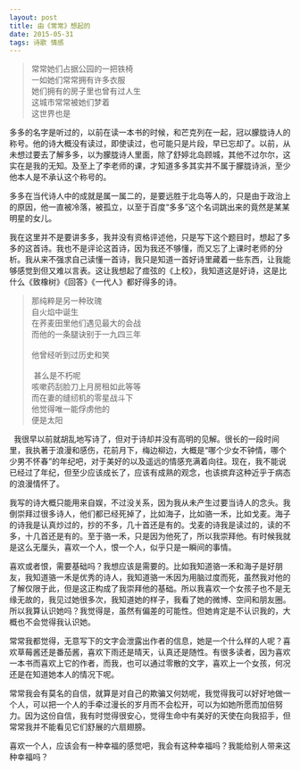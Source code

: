 ```yaml
---
layout: post
title: 由《常常》想起的
date: 2015-05-31
tags: 诗歌 情感
---
```


<blockquote><p>常常她们占据公园的一把铁椅 <br>一如她们常常拥有许多衣服<br>她们拥有的房子里也曾有过人生<br>这城市常常被她们梦着<br>这世界也是</p></blockquote>

多多的名字是听过的，以前在读一本书的时候，和芒克列在一起，冠以朦胧诗人的称号。他的诗大概没有读过，即使读过，也可能只是片段，早已忘却了。以前，从未想过要去了解多多，以为朦胧诗人里面，除了舒婷北岛顾城，其他不过尔尔，这实在是我的无知。及至上了李老师的课，才知道多多其实并不属于朦胧诗派，至少他本人是不承认这个称号的。

多多在当代诗人中的成就是属一属二的，是要远胜于北岛等人的，只是由于政治上的原因，他一直被冷落，被孤立，以至于百度“多多”这个名词跳出来的竟然是某某明星的女儿。

我在这里并不是要讲多多，我并没有资格评述他，只是写下这个题目时，想起了多多的这首诗。我也不是评论这首诗，因为我还不够懂，而又忘了上课时老师的分析。我从来不强求自己读懂一首诗，我只是知道一首好诗里藏着一些东西，让我能够感觉到但又难以言表。这让我想起了痖弦的《上校》，我知道这是好诗，这是比什么《致橡树》《回答》《一代人》都好得多的诗。
 
<blockquote> <p>那纯粹是另一种玫瑰<br>自火焰中诞生<br>在荞麦田里他们遇见最大的会战<br>而他的一条腿诀别于一九四三年<br> <br>他曾经听到过历史和笑<br> <br>  甚么是不朽呢<br>咳嗽药刮脸刀上月房租如此等等<br>而在妻的缝纫机的零星战斗下<br>他觉得唯一能俘虏他的<br>便是太阳</p></blockquote>
 
我很早以前就胡乱地写诗了，但对于诗却并没有高明的见解。很长的一段时间里，我执著于浪漫和感伤，花前月下，梅边柳边，大概是“哪个少女不钟情，哪个少男不怀春”的年纪吧，对于美好的以及遥远的情感充满着向往。现在，我不能说已经过了年纪，但至少应该成长了，应该有成熟的观念，也该摈弃这种近乎于病态的浪漫情怀了。

我写的诗大概只能用来自娱，不过没关系，因为我从未产生过要当诗人的念头。我倒崇拜过很多诗人，他们都已经死掉了，比如海子，比如骆一禾，比如戈麦。海子的诗我是认真炒过的，抄的不多，几十首还是有的。戈麦的诗我是读过的，读的不多，十几首还是有的。至于骆一禾，只是因为他死了，所以我崇拜他。有时候我就是这么无厘头，喜欢一个人，恨一个人，似乎只是一瞬间的事情。

喜欢或者恨，需要基础吗？我想应该是需要的。比如我知道骆一禾和海子是好朋友，我知道骆一禾是优秀的诗人，我知道骆一禾因为用脑过度而死，虽然我对他的了解仅限于此，但是这正构成了我崇拜他的基础。所以我喜欢一个女孩子也不是无缘无故的，我见过她很多次，我知道她的样子，我看了她的微博、空间和朋友圈。所以我算认识她吗？我觉得是，虽然有偏差的可能性。但她肯定是不认识我的，大概也不会觉得我认识她。

常常我都觉得，无意写下的文字会泄露出作者的信息，她是一个什么样的人呢？喜欢草莓酱还是番茄酱，喜欢下雨还是晴天，认真还是随性。有很多读者，因为喜欢一本书而喜欢上它的作者，而我，也可以通过零散的文字，喜欢上一个女孩，何况还是在知道她本人的情况下呢。

常常我会有莫名的自信，就算是对自己的欺骗又何妨呢，我觉得我可以好好地做一个人，可以把一个人的手牵过漫长的岁月而不会松开，可以为如她所愿而加倍努力。因为这份自信，我有时觉得很安心，觉得生命中有美好的天使在向我招手，但常常我并不能看见它们舒展的六扇翅膀。

喜欢一个人，应该会有一种幸福的感觉吧，我会有这种幸福吗？我能给别人带来这种幸福吗？